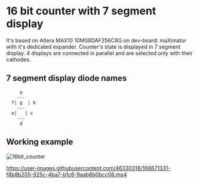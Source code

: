 # 16 bit counter with 7 segment display

It's based on Altera MAX10 10M08DAF256C8G on dev-board: maXimator with it's dedicated expander.
Counter's state is displayed in 7 segment display. 4 displays are connected in parallel and are selected only with their cathodes.


## 7 segment display diode names

```
     a
    ---
  f| g	| b
    ---
  e|   | c
    ---
     d
```
## Working example
![16bit_counter](https://user-images.githubusercontent.com/46330318/166671210-a0414f57-e006-47f3-9fd1-042cc774049e.jpg)


https://user-images.githubusercontent.com/46330318/166671331-f8b8b205-925c-4ba7-b1c6-9aab8b0bcc06.mp4

